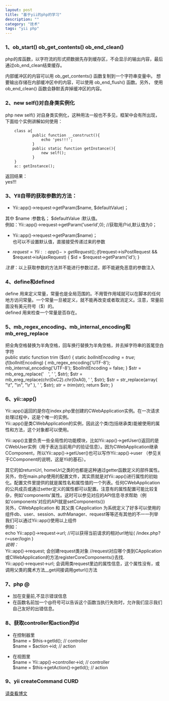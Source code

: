 ```yaml
---
layout: post
title: "基于yii的php的学习"
description: ""
category: "技术" 
tags: "yii php" 
---
```


### 1、ob_start() ob_get_contents() ob_end_clean()   
php的库函数，以字符流的形式把数据先存到缓存区，不会显示的输出内容，最后通过ob_end_clean结束缓存。    


内部缓冲区的内容可以用 ob_get_contents() 函数复制到一个字符串变量中。 想要输出存储在内部缓冲区中的内容，可以使用 ob_end_flush() 函数。另外， 使用 ob_end_clean() 函数会静默丢弃掉缓冲区的内容。    

 

### 2、new self()对自身类实例化     
php  new self() 对自身类实例化，这种用法一般也不多见，框架中会有所出现，下面给个实例讲解如何使用：   



		class a{
				public function __construct(){
					echo 'yes!!!';
				}
				public static function getInstance(){
					new self();
				}
		}    
		a:: getInstance();    



返回结果：   
			yes!!!




### 3、YII自带的获取参数的方法：     
- Yii::app()->request->getParam($name, $defaultValue)；     


其中 $name :参数名； $defaultValue :默认值。    
例如：Yii::app()->request->getParam('userId',0); //获取用户id,默认值为0；      
- Yii::app()->request->getParam($name)；     
也可以不设置默认值，直接接受传递过来的参数    

- $request = Yii::app()->getRequest();     
		if ($request->isPostRequest && $request->isAjaxRequest) {
   		   $id = $request->getParam('id');
   	}    



*注意*：以上获取参数的方法并不能进行参数过滤，即不能避免恶意的参数注入     

### 4、define和defined    
define 用来定义常量，常量也是全局范围的。不用管作用域就可以在脚本的任何地方访问常量。一个常量一旦被定义，就不能再改变或者取消定义。注意，常量前面没有美元符号（$）的。     
defined 用来检查一个常量是否存在。   

 

### 5、mb_regex_encoding、mb_internal_encoding和mb_ereg_replace     
把全角空格替换为半角空格，回车换行替换为半角空格，并去掉字符串的首尾空白字符      
		public static function trim ($str)
				{
					static $bolInitEncoding = true;
					if ($bolInitEncoding) {
            mb_regex_encoding('UTF-8');
            mb_internal_encoding('UTF-8');
            $bolInitEncoding = false;
        	}
        $str = mb_ereg_replace('　', ' ', $str);
        $str = mb_ereg_replace(chr(0xC2).chr(0xA0), ' ', $str);
        $str = str_replace(array(
            "\t",
            "\n",
            "\r"
        ), ' ', $str);
        $str = trim($str);
        return $str;
    }    




### 6、yii::app()    
Yii::app()返回的是你在index.php里创建的CWebApplication实例。在一次请求处理过程中，这是个唯一的实例。      
Yii::app()是类CWebApplication的实例，因此这个类(包括继承类)能被使用的属性和方法，这个对象都可以使用。     

Yii::app()主要负责一些全局性的功能模块，比如Yii::app()->getUser()返回的是CWebUser实例（用于表达当前用户的验证信息）。因为CWebApplication继承CComponent，所以Yii::app()->getUser()也可以写作Yii::app()->user （参见关于CComponent的说明，这是Yii的基石）。       

其它的如returnUrl, homeUrl之类的也都是这种通过getter函数定义的部件属性。另外，你在main.php使用的配置文件，其实质就是对Yii::app()进行属性的初始化。配置文件里提供的就是属性名和属性值的一个列表。任何CWebApplication的公共成员或通过setter定义的属性都可以配置。注意有的属性配置可能比较复杂，例如'components'属性。这时可以参见对应的API信息寻求帮助（例如'components'对应的API就是setComponents())     
另外，CWebApplication 和 其父类 CApplication 为系统定义了好多可以使用的组件db、user、session、authManager、request等等还有其他的不一一列举       
我们可以通过Yii::app()使用以上组件      
例如：        
echo Yii::app()->request->url;  //可以获得当前请求的相对url地址( /index.php?r=user/login )       
*说明：*      
Yii::app()->request;  会创建request类对象  //request对应哪个类到CApplication或CWebApplication的方法registerCoreComponents()去找.      
Yii::app()->request->url;  会调用类request里边的属性信息，这个属性没有，或调用父类的魔术方法__get间接调用geturl()方法       


### 7、php @     
- 加在变量前,不显示错误信息     
- 在函数名前加一个@符号可以告诉这个函数当执行失败时，允许我们显示我们自己友好的出错信息。        


### 8、获取controller和action的id      
- 在控制器里      
		$name = $this->getId();  // controller            
		$name = $action->id;  // action            


- 在视图里      
		$name = Yii::app()->controller->id;  // controller      
		$name = $this->getAction()->getId(); // action     


### 9、yii createCommand CURD
[请查看博文](http://blog.csdn.net/liruxing1715/article/details/42168953)      

